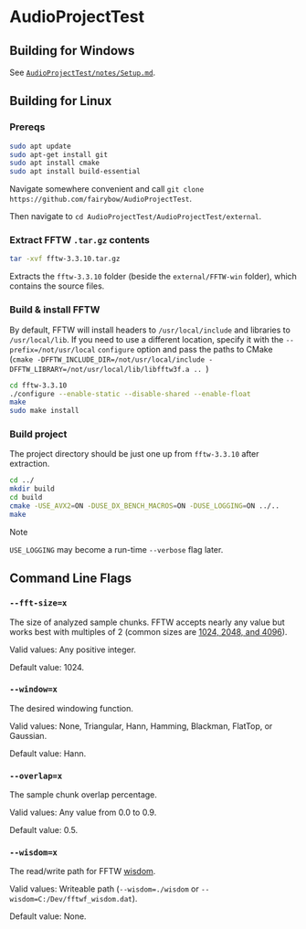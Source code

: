 # AudioProjectTest

## Building for Windows

See [`AudioProjectTest/notes/Setup.md`](AudioProjectTest/notes/Setup.md).

## Building for Linux

### Prereqs

```bash
sudo apt update
sudo apt-get install git
sudo apt install cmake
sudo apt install build-essential
```

Navigate somewhere convenient and call `git clone https://github.com/fairybow/AudioProjectTest`.

Then navigate to `cd AudioProjectTest/AudioProjectTest/external`.

### Extract FFTW `.tar.gz` contents

```bash
tar -xvf fftw-3.3.10.tar.gz
```

Extracts the `fftw-3.3.10` folder (beside the `external/FFTW-win` folder), which contains the source files.

### Build & install FFTW

By default, FFTW will install headers to `/usr/local/include` and libraries to `/usr/local/lib`. If you need to use a different location, specify it with the `--prefix=/not/usr/local` `configure` option and pass the paths to CMake (`cmake -DFFTW_INCLUDE_DIR=/not/usr/local/include -DFFTW_LIBRARY=/not/usr/local/lib/libfftw3f.a ..
`)

```bash
cd fftw-3.3.10
./configure --enable-static --disable-shared --enable-float
make
sudo make install
```

### Build project

The project directory should be just one up from `fftw-3.3.10` after extraction.

```bash
cd ../
mkdir build
cd build
cmake -USE_AVX2=ON -DUSE_DX_BENCH_MACROS=ON -DUSE_LOGGING=ON ../..
make
```

> [!NOTE]
> `USE_LOGGING` may become a run-time `--verbose` flag later.

## Command Line Flags

### `--fft-size=x`

The size of analyzed sample chunks. FFTW accepts nearly any value but works best with multiples of 2 (common sizes are [1024, 2048, and 4096](https://dobrian.github.io/cmp/topics/fourier-transform/1.getting-to-the-frequency-domain-theory.html)).

Valid values: Any positive integer.

Default value: 1024.

### `--window=x`

The desired windowing function.

Valid values: None, Triangular, Hann, Hamming, Blackman, FlatTop, or Gaussian.

Default value: Hann.

### `--overlap=x`

The sample chunk overlap percentage.

Valid values: Any value from 0.0 to 0.9.

Default value: 0.5.

### `--wisdom=x`

The read/write path for FFTW [wisdom](https://fftw.org/fftw3_doc/Words-of-Wisdom_002dSaving-Plans.html).

Valid values: Writeable path (`--wisdom=./wisdom` or `--wisdom=C:/Dev/fftwf_wisdom.dat`).

Default value: None.
